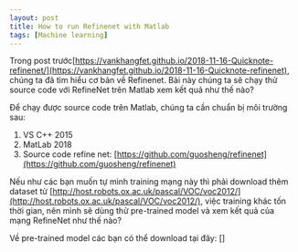 ```yaml
---
layout: post
title: How to run Refinenet with Matlab
tags: [Machine learning]
---
```


Trong post trước[https://vankhangfet.github.io/2018-11-16-Quicknote-refinenet/](https://vankhangfet.github.io/2018-11-16-Quicknote-refinenet), chúng ta đã tìm hiểu cơ bản về Refinenet. Bài này chúng ta sẽ chạy thử source code với RefineNet trên Matlab xem kết quả như thế nào? 

Để chạy được source code trên Matlab, chúng ta cần chuẩn bị môi trường sau:
1. VS C++ 2015 
2. MatLab 2018 
3. Source code refine net:
   [https://github.com/guosheng/refinenet](https://github.com/guosheng/refinenet)
   
Nếu như các bạn muốn tự mình training mạng này thì phải download thêm dataset từ 
[http://host.robots.ox.ac.uk/pascal/VOC/voc2012/](http://host.robots.ox.ac.uk/pascal/VOC/voc2012/), việc training khác tốn thời gian, nên mình sẽ dùng thử pre-trained model và xem kết quả của mạng RefineNet như thế nào? 

Về pre-trained model các bạn có thể download tại đây:
[]
